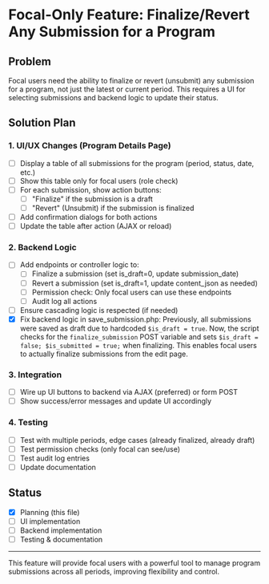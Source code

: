 # Focal-Only Feature: Finalize/Revert Any Submission for a Program

## Problem
Focal users need the ability to finalize or revert (unsubmit) any submission for a program, not just the latest or current period. This requires a UI for selecting submissions and backend logic to update their status.

## Solution Plan

### 1. UI/UX Changes (Program Details Page)
- [ ] Display a table of all submissions for the program (period, status, date, etc.)
- [ ] Show this table only for focal users (role check)
- [ ] For each submission, show action buttons:
  - [ ] "Finalize" if the submission is a draft
  - [ ] "Revert" (Unsubmit) if the submission is finalized
- [ ] Add confirmation dialogs for both actions
- [ ] Update the table after action (AJAX or reload)

### 2. Backend Logic
- [ ] Add endpoints or controller logic to:
  - [ ] Finalize a submission (set is_draft=0, update submission_date)
  - [ ] Revert a submission (set is_draft=1, update content_json as needed)
  - [ ] Permission check: Only focal users can use these endpoints
  - [ ] Audit log all actions
- [ ] Ensure cascading logic is respected (if needed)
- [x] Fix backend logic in save_submission.php: Previously, all submissions were saved as draft due to hardcoded `$is_draft = true`. Now, the script checks for the `finalize_submission` POST variable and sets `$is_draft = false; $is_submitted = true;` when finalizing. This enables focal users to actually finalize submissions from the edit page.

### 3. Integration
- [ ] Wire up UI buttons to backend via AJAX (preferred) or form POST
- [ ] Show success/error messages and update UI accordingly

### 4. Testing
- [ ] Test with multiple periods, edge cases (already finalized, already draft)
- [ ] Test permission checks (only focal can see/use)
- [ ] Test audit log entries
- [ ] Update documentation

## Status
- [x] Planning (this file)
- [ ] UI implementation
- [ ] Backend implementation
- [ ] Testing & documentation

---

This feature will provide focal users with a powerful tool to manage program submissions across all periods, improving flexibility and control. 